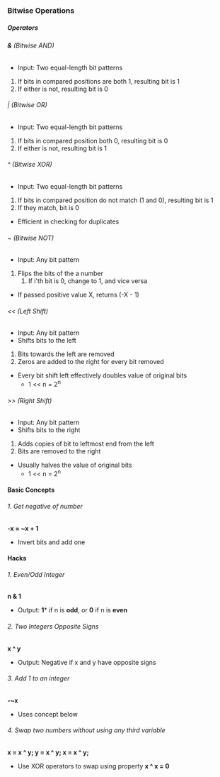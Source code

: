 ### Bitwise Operations

##### Operators

###### **&** (Bitwise AND)
- Input: Two equal-length bit patterns
1. If bits in compared positions are both 1, resulting bit is 1
2. If either is not, resulting bit is 0

###### | (Bitwise OR)
- Input: Two equal-length bit patterns
1. If bits in compared position both 0, resulting bit is 0
2. If either is not, resulting bit is 1

###### ^ (Bitwise XOR)
- Input: Two equal-length bit patterns
1. If bits in compared position do not match (1 and 0), resulting bit is 1
2. If they match, bit is 0
- Efficient in checking for duplicates

###### ~ (Bitwise NOT)
- Input: Any bit pattern
1. Flips the bits of the a number
	1. If i'th bit is 0, change to 1, and vice versa
- If passed positive value X, returns (-X - 1)

###### << (Left Shift)
- Input: Any bit pattern
- Shifts bits to the left
1. Bits towards the left are removed
2. Zeros are added to the right for every bit removed
- Every bit shift left effectively doubles value of original bits
	- 1 << n = 2<sup>n</sup>

###### >> (Right Shift)
- Input: Any bit pattern
- Shifts bits to the right
1. Adds copies of bit to leftmost end from the left
2. Bits are removed to the right
- Usually halves the value of original bits
	- 1 << n = 2<sup>n</sup>

#### Basic Concepts

###### 1. Get negative of number

**-x = ~x + 1**
- Invert bits and add one

#### Hacks

###### 1. Even/Odd Integer

**n & 1**

- Output: **1*** if n is **odd**, or **0** if n is **even**

###### 2. Two Integers Opposite Signs

**x ^ y**

- Output: Negative if x and y have opposite signs

###### 3. Add 1 to an integer

**-~x**

- Uses concept below

###### 4. Swap two numbers without using any third variable

**x = x ^ y;
y = x ^ y;
x = x ^ y;**

- Use XOR operators to swap using property **x ^ x = 0**